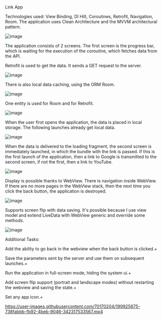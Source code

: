 Link App



Technologies used: View Binding, DI Hilt, Coroutines, Retrofit, Navigation, Room.
The application uses Clean Architecture and the MVVM architectural pattern.

![image](https://user-images.githubusercontent.com/70170204/199562212-dd4afe85-798a-44e9-a355-d1cefdd79bb9.png)


The application consists of 2 screens. The first screen is the progress bar, which is waiting for the execution of the coroutine, which fetches data from the API.

Retrofit is used to get the data. It sends a GET request to the server.

![image](https://user-images.githubusercontent.com/70170204/199563125-7d0ec8ee-588e-4b18-81b9-379e4a1dd7dd.png)

There is also local data caching, using the ORM Room.

![image](https://user-images.githubusercontent.com/70170204/199563519-519cdf53-f760-4c73-a08d-0541b2414c71.png)

One entity is used for Room and for Retrofit.

![image](https://user-images.githubusercontent.com/70170204/199563622-4e5d5d5a-122b-472b-9d3e-800472a7e6f6.png)

When the user first opens the application, the data is placed in local storage. The following launches already get local data.

![image](https://user-images.githubusercontent.com/70170204/199566615-aa8b5c1e-adcf-49f7-b829-56fa55974059.png)

When the data is delivered to the loading fragment, the second screen is immediately launched, in which the bundle with the link is passed. If this is the first launch of the application, then a link to Google is transmitted to the second screen, if not the first, then a link to YouTube.

![image](https://user-images.githubusercontent.com/70170204/199931407-a9bbe7a6-b02f-481c-a21c-bb3549e2b25a.png)

Display is possible thanks to WebView. There is navigation inside WebView. If there are no more pages in the WebView stack, then the next time you click the back button, the application is destroyed.

![image](https://user-images.githubusercontent.com/70170204/199931594-aef196fd-2ea7-41d4-b1a3-5481b02fd140.png)

Supports screen flip with data saving. It's possible because I use view model and extend LiveData with WebView generic and override some methods.

![image](https://user-images.githubusercontent.com/70170204/199932347-a4c134f5-894c-4cbf-9f38-60366e04c35d.png)

Additional Tasks:

Add the ability to go back in the webview when the back button is clicked.+

Save the parameters sent by the server and use them on subsequent launches.+

Run the application in full-screen mode, hiding the system ui.+

Add screen flip support (portrait and landscape modes) without restarting the webview and saving the state.+

Set any app icon.+


https://user-images.githubusercontent.com/70170204/199925675-738fabbb-fb92-4beb-9046-342317533567.mp4




